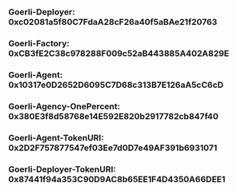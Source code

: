 ### Goerli-Deployer: 0xc02081a5f80C7FdaA28cF26a40f5aBAe21f20763
### Goerli-Factory:  0xCB3fE2C38c978288F009c52aB443885A402A829E
### Goerli-Agent:    0x10317e0D2652D6095C7D68c313B7E126aA5cC6cD
### Goerli-Agency-OnePercent:   0x380E3f8d58768e14E592E820b2917782cb847f40
### Goerli-Agent-TokenURI: 0x2D2F757877547ef03Ee7d0D7e49AF391b6931071
### Goerli-Deployer-TokenURI: 0x87441f94a353C90D9AC8b65EE1F4D4350A66DEE1